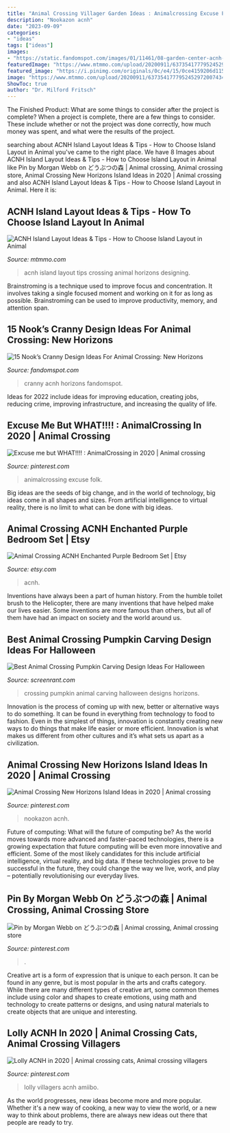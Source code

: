 ```yaml
---
title: "Animal Crossing Villager Garden Ideas : Animalcrossing Excuse Folk"
description: "Nookazon acnh"
date: "2023-09-09"
categories:
- "ideas"
tags: ["ideas"]
images:
- "https://static.fandomspot.com/images/01/11461/08-garden-center-acnh-screenshot.jpg"
featuredImage: "https://www.mtmmo.com/upload/20200911/6373541777952452972007434.png"
featured_image: "https://i.pinimg.com/originals/0c/e4/15/0ce4159206d11524441c1815179633a1.jpg"
image: "https://www.mtmmo.com/upload/20200911/6373541777952452972007434.png"
ShowToc: true
author: "Dr. Milford Fritsch"
---
```



The Finished Product: What are some things to consider after the project is complete?
When a project is complete, there are a few things to consider. These include whether or not the project was done correctly, how much money was spent, and what were the results of the project.

	

		
searching about ACNH Island Layout Ideas &amp; Tips - How to Choose Island Layout in Animal you've came to the right place. We have 8 Images about ACNH Island Layout Ideas &amp; Tips - How to Choose Island Layout in Animal like Pin by Morgan Webb on どうぶつの森 | Animal crossing, Animal crossing store, Animal Crossing New Horizons Island Ideas in 2020 | Animal crossing and also ACNH Island Layout Ideas &amp; Tips - How to Choose Island Layout in Animal. Here it is:
		
    
## ACNH Island Layout Ideas &amp; Tips - How To Choose Island Layout In Animal

<img loading=lazy src="https://www.mtmmo.com/upload/20200911/6373541777952452972007434.png" onerror="this.onerror=null;this.src='https://tse4.mm.bing.net/th?id=OIP.WMuNiWx9SRRbFrFI_tS2FQHaFX&amp;pid=15.1';" alt="ACNH Island Layout Ideas &amp; Tips - How to Choose Island Layout in Animal">

_Source: mtmmo.com_

>acnh island layout tips crossing animal horizons designing. 

	

Brainstroming is a technique used to improve focus and concentration. It involves taking a single focused moment and working on it for as long as possible. Brainstroming can be used to improve productivity, memory, and attention span.

    
## 15 Nook’s Cranny Design Ideas For Animal Crossing: New Horizons

<img loading=lazy src="https://static.fandomspot.com/images/01/11461/08-garden-center-acnh-screenshot.jpg" onerror="this.onerror=null;this.src='https://tse2.mm.bing.net/th?id=OIP.UY5d6WzSClDiUwFyNSc7TwHaEK&amp;pid=15.1';" alt="15 Nook’s Cranny Design Ideas For Animal Crossing: New Horizons">

_Source: fandomspot.com_

>cranny acnh horizons fandomspot. 

	

Ideas for 2022 include ideas for improving education, creating jobs, reducing crime, improving infrastructure, and increasing the quality of life.

    
## Excuse Me But WHAT!!!! : AnimalCrossing In 2020 | Animal Crossing

<img loading=lazy src="https://i.pinimg.com/originals/0c/e4/15/0ce4159206d11524441c1815179633a1.jpg" onerror="this.onerror=null;this.src='https://tse4.mm.bing.net/th?id=OIP.97njfnTF-LXr-cF_Dzit3wHaEK&amp;pid=15.1';" alt="Excuse me but WHAT!!!! : AnimalCrossing in 2020 | Animal crossing">

_Source: pinterest.com_

>animalcrossing excuse folk. 

	

Big ideas are the seeds of big change, and in the world of technology, big ideas come in all shapes and sizes. From artificial intelligence to virtual reality, there is no limit to what can be done with big ideas.

    
## Animal Crossing ACNH Enchanted Purple Bedroom Set | Etsy

<img loading=lazy src="https://i.etsystatic.com/8131870/r/il/92f6ae/2557751025/il_794xN.2557751025_43kn.jpg" onerror="this.onerror=null;this.src='https://tse3.mm.bing.net/th?id=OIP.xEfF8bTGH2KwNcna_9rsLAHaEK&amp;pid=15.1';" alt="Animal Crossing ACNH Enchanted Purple Bedroom Set | Etsy">

_Source: etsy.com_

>acnh. 

	

Inventions have always been a part of human history. From the humble toilet brush to the Helicopter, there are many inventions that have helped make our lives easier. Some inventions are more famous than others, but all of them have had an impact on society and the world around us.

    
## Best Animal Crossing Pumpkin Carving Design Ideas For Halloween

<img loading=lazy src="https://static0.srcdn.com/wordpress/wp-content/uploads/2020/10/Animal-Crossing-Jack-the-Czar-Halloween-pumpkin-carving.jpg" onerror="this.onerror=null;this.src='https://tse1.mm.bing.net/th?id=OIP.UfAvfDSPwq3Q2mvG8R4mewHaDt&amp;pid=15.1';" alt="Best Animal Crossing Pumpkin Carving Design Ideas For Halloween">

_Source: screenrant.com_

>crossing pumpkin animal carving halloween designs horizons. 

	

Innovation is the process of coming up with new, better or alternative ways to do something. It can be found in everything from technology to food to fashion. Even in the simplest of things, innovation is constantly creating new ways to do things that make life easier or more efficient. Innovation is what makes us different from other cultures and it’s what sets us apart as a civilization.

    
## Animal Crossing New Horizons Island Ideas In 2020 | Animal Crossing

<img loading=lazy src="https://i.pinimg.com/736x/b7/d5/d7/b7d5d7fa502842ba04778688237f9c55.jpg" onerror="this.onerror=null;this.src='https://tse3.mm.bing.net/th?id=OIP.ZYtQdYQQXSVbOxhstPp_4AHaEK&amp;pid=15.1';" alt="Animal Crossing New Horizons Island Ideas in 2020 | Animal crossing">

_Source: pinterest.com_

>nookazon acnh. 

	

Future of computing: What will the future of computing be?
As the world moves towards more advanced and faster-paced technologies, there is a growing expectation that future computing will be even more innovative and efficient. Some of the most likely candidates for this include artificial intelligence, virtual reality, and big data. If these technologies prove to be successful in the future, they could change the way we live, work, and play – potentially revolutionising our everyday lives.

    
## Pin By Morgan Webb On どうぶつの森 | Animal Crossing, Animal Crossing Store

<img loading=lazy src="https://i.pinimg.com/736x/db/47/12/db4712320252ad64f03414c31016fc14.jpg" onerror="this.onerror=null;this.src='https://tse2.mm.bing.net/th?id=OIP.5sSKm-dT7Ml79MsKo5q8ZAHaIV&amp;pid=15.1';" alt="Pin by Morgan Webb on どうぶつの森 | Animal crossing, Animal crossing store">

_Source: pinterest.com_

>. 

	

Creative art is a form of expression that is unique to each person. It can be found in any genre, but is most popular in the arts and crafts category. While there are many different types of creative art, some common themes include using color and shapes to create emotions, using math and technology to create patterns or designs, and using natural materials to create objects that are unique and interesting.

    
## Lolly ACNH In 2020 | Animal Crossing Cats, Animal Crossing Villagers

<img loading=lazy src="https://i.pinimg.com/736x/43/a8/84/43a884f01bb88edc71125905ed7c6cf3.jpg" onerror="this.onerror=null;this.src='https://tse3.mm.bing.net/th?id=OIP.qFzPdelRW4hEAbExsi49pgAAAA&amp;pid=15.1';" alt="Lolly ACNH in 2020 | Animal crossing cats, Animal crossing villagers">

_Source: pinterest.com_

>lolly villagers acnh amiibo. 

	

As the world progresses, new ideas become more and more popular. Whether it's a new way of cooking, a new way to view the world, or a new way to think about problems, there are always new ideas out there that people are ready to try.

